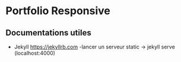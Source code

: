 # Portfolio Responsive

## Documentations utiles
- Jekyll https://jekyllrb.com
    -lancer un serveur static -> jekyll serve (localhost:4000)

